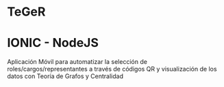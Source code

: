 # TeGeR

# IONIC - NodeJS

Aplicación Móvil para automatizar la selección de roles/cargos/representantes a través de códigos QR y visualización de los datos con Teoría de Grafos y Centralidad
